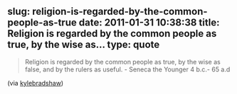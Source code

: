 slug: religion-is-regarded-by-the-common-people-as-true
date: 2011-01-31 10:38:38
title: Religion is regarded by the common people as true, by the wise as...
type: quote
---

> Religion is regarded by the common people as true, by the wise as false, and by the rulers as useful. - Seneca the Younger 4 b.c.- 65 a.d

(via [kylebradshaw](http://tumblr.kylebradshaw.com/))
